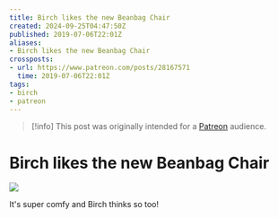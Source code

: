 ```yaml
---
title: Birch likes the new Beanbag Chair
created: 2024-09-25T04:47:50Z
published: 2019-07-06T22:01Z
aliases:
- Birch likes the new Beanbag Chair
crossposts:
- url: https://www.patreon.com/posts/28167571
  time: 2019-07-06T22:01Z
tags:
- birch
- patreon
---
```


> [!info]
> This post was originally intended for a [Patreon](../tags/patreon.md) audience.

# Birch likes the new Beanbag Chair

![](201907062201-birch.png)

It's super comfy and Birch thinks so too!
